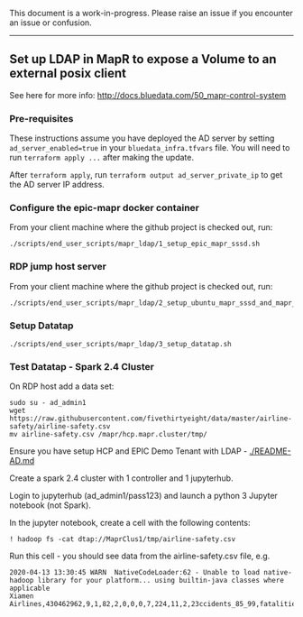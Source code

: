This document is a work-in-progress. Please raise an issue if you encounter an issue or confusion.

----

## Set up LDAP in MapR to expose a Volume to an external posix client

See here for more info: http://docs.bluedata.com/50_mapr-control-system

### Pre-requisites

These instructions assume you have deployed the AD server by setting `ad_server_enabled=true` in your `bluedata_infra.tfvars` file.  You will need to run `terraform apply ...` after making the update.  

After `terraform apply`, run `terraform output ad_server_private_ip` to get the AD server IP address.

### Configure the epic-mapr docker container

From your client machine where the github project is checked out, run:

```
./scripts/end_user_scripts/mapr_ldap/1_setup_epic_mapr_sssd.sh
```

### RDP jump host server

From your client machine where the github project is checked out, run:

```
./scripts/end_user_scripts/mapr_ldap/2_setup_ubuntu_mapr_sssd_and_mapr_client.sh
```

### Setup Datatap

```
./scripts/end_user_scripts/mapr_ldap/3_setup_datatap.sh
```

### Test Datatap - Spark 2.4 Cluster 

On RDP host add a data set:

```
sudo su - ad_admin1
wget https://raw.githubusercontent.com/fivethirtyeight/data/master/airline-safety/airline-safety.csv
mv airline-safety.csv /mapr/hcp.mapr.cluster/tmp/
```

Ensure you have setup HCP and EPIC Demo Tenant with LDAP - [./README-AD.md](./README-AD.md)

Create a spark 2.4 cluster with 1 controller and 1 jupyterhub.

Login to jupyterhub (ad_admin1/pass123) and launch a python 3 Jupyter notebook (not Spark).

In the jupyter notebook, create a cell with the following contents:

```
! hadoop fs -cat dtap://MaprClus1/tmp/airline-safety.csv
```
 
Run this cell - you should see data from the airline-safety.csv file, e.g.

```
2020-04-13 13:30:45 WARN  NativeCodeLoader:62 - Unable to load native-hadoop library for your platform... using builtin-java classes where applicable
Xiamen Airlines,430462962,9,1,82,2,0,0,0,7,224,11,2,23ccidents_85_99,fatalities_85_99,incidents_00_14,fatal_accidents_00_14,fatalities_00_14
```

